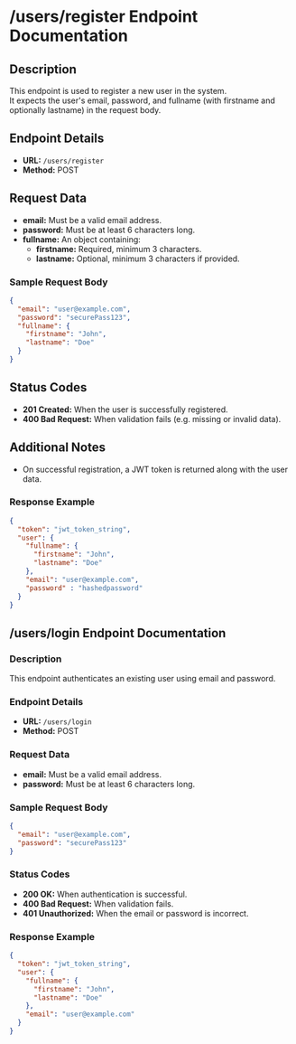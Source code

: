 # /users/register Endpoint Documentation

## Description
This endpoint is used to register a new user in the system.  
It expects the user's email, password, and fullname (with firstname and optionally lastname) in the request body.

## Endpoint Details
- **URL:** `/users/register`
- **Method:** POST

## Request Data
- **email:** Must be a valid email address.
- **password:** Must be at least 6 characters long.
- **fullname:** An object containing:
  - **firstname:** Required, minimum 3 characters.
  - **lastname:** Optional, minimum 3 characters if provided.

### Sample Request Body
```json
{
  "email": "user@example.com",
  "password": "securePass123",
  "fullname": {
    "firstname": "John",
    "lastname": "Doe"
  }
}
```

## Status Codes
- **201 Created:** When the user is successfully registered.
- **400 Bad Request:** When validation fails (e.g. missing or invalid data).

## Additional Notes
- On successful registration, a JWT token is returned along with the user data.

### Response Example
```json
{
  "token": "jwt_token_string",
  "user": {
    "fullname": {
      "firstname": "John",
      "lastname": "Doe"
    },
    "email": "user@example.com",
    "password" : "hashedpassword"
  }
}
```

## /users/login Endpoint Documentation

### Description
This endpoint authenticates an existing user using email and password.

### Endpoint Details
- **URL:** `/users/login`
- **Method:** POST

### Request Data
- **email:** Must be a valid email address.
- **password:** Must be at least 6 characters long.

### Sample Request Body
```json
{
  "email": "user@example.com",
  "password": "securePass123"
}
```

### Status Codes
- **200 OK:** When authentication is successful.
- **400 Bad Request:** When validation fails.
- **401 Unauthorized:** When the email or password is incorrect.

### Response Example
```json
{
  "token": "jwt_token_string",
  "user": {
    "fullname": {
      "firstname": "John",
      "lastname": "Doe"
    },
    "email": "user@example.com"
  }
}
```
